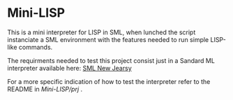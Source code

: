 # Mini-LISP
This is a mini interpreter for LISP in SML, when lunched the script instanciate a SML environment with the features needed to run simple LISP-like commands.

The requirments needed to test this project consist just in a Sandard ML interpreter available here: [SML New Jearsy](https://www.smlnj.org/)

For a more specific indication of how to test the interpreter refer to the README in *Mini-LISP/prj* . 
